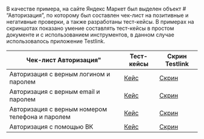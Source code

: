 В качестве примера, на сайте Яндекс Маркет был выделен объект # “Авторизация”, по которому был составлен чек-лист на позитивные и негативные проверки, а также разработаны тест-кейсы. 
В примерах на скриншотах показано умение составлять тест-кейсы в простом документе и с использованием инструментов, в данном случае использовалось приложение Testlink.

|Чек-лист Авторизация"                        |Тест-кейсы    |Скрин Testlink|
|------------------------                     |-------  |----- |
|Авторизация с верным логином и паролем |[Кейс](https://mega.nz/file/Ej5xmCIK#DDZXPjW1NNR3bZ1q7FDBWNCEu2ELTQIAWT9t3B8XYls)|[Скрин](https://mega.nz/file/5yxyUaaQ#m-AVRb1Wh2kMpBJHwMqYqFgT4jxoBmJak5R_Xt24sLk)
|Авторизация с верным email и паролем|[Кейс](https://mega.nz/file/4v4S0IgL#Vm3gLnAGbCySfknIPLZn9h6s8Kc_-wbp8lxgDQIcsHU)|[Скрин](https://mega.nz/file/omJzRBRC#_Y1qLxALTVEY72mePuOub3wo5CTL2suMChBGvlioJho)
|Авторизация с верным номером телефона и паролем|[Кейс](https://mega.nz/file/pzYklZIB#BIIDKgy1jfKU6BO8rknU0tgkbvfnDLw0lE6dT0begr8)|[Скрин](https://mega.nz/file/syISjAjY#09hmZGUo6ASyIpyqiYHnm7amt7Qs8bXvpqjgXKQaEb4)
|Авторизация с помощью ВК|[Кейс](https://mega.nz/file/oqJCSAhL#A1Yb2_R7w-KGM2VUWyCP0klhPY0dwmjNa3VhbqN10Ss)|[Скрин](https://mega.nz/file/JrADFaBJ#Jr8vOGUSOE9twxwYX8-mXUneBxbVeImVip3sAfjPvCE)


